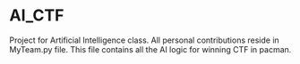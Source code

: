 # AI_CTF
Project for Artificial Intelligence class. All personal contributions reside in MyTeam.py file. This file contains all the AI logic for winning CTF in pacman.
